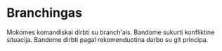 Branchingas
===========

Mokomes komandiskai dirbti su branch'ais.
Bandome sukurti konfliktine situacija.
Bandome dirbti pagal rekomenduotina darbo su git
principa.
